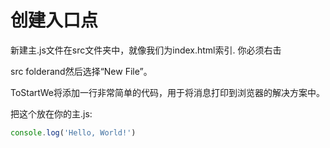 # 创建入口点

新建主.js文件在src文件夹中，就像我们为index.html索引. 你必须右击

src folderand然后选择“New File”。

ToStartWe将添加一行非常简单的代码，用于将消息打印到浏览器的解决方案中。

把这个放在你的主.js:

```javascript
console.log('Hello, World!')
```

